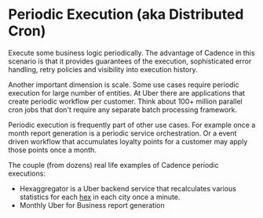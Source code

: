 # Periodic Execution (aka Distributed Cron)

Execute some business logic periodically. The advantage of Cadence in this scenario is that it provides
guarantees of the execution, sophisticated error handling, retry policies and visibility into execution history.

Another important dimension is scale. Some use cases require periodic execution for large number of entities.
At Uber there are applications that create periodic workflow per customer.
Think about 100+ million parallel cron jobs that don't require any separate batch processing framework.

Periodic execution is frequently part of other use cases. For example once a month report generation is a periodic service orchestration. Or a event driven workflow that accumulates loyalty points for a customer may apply those points once a month.

The couple (from dozens) real life examples of Cadence periodic executions:

 * Hexaggregator is a Uber backend service that recalculates various statistics for each [hex](https://eng.uber.com/h3/) in each city once a minute.
 * Monthly Uber for Business report generation